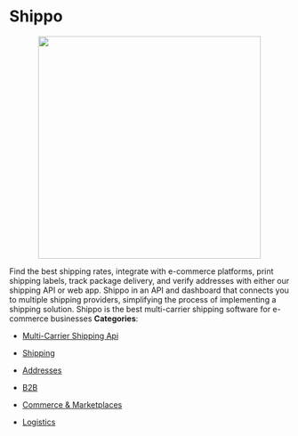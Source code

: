 # Shippo

<p align="center">
    <img width="400" src="https://raw.githubusercontent.com/awesome-apis/awesome-apis/apis/shippo/logo_256x256.png" />
</p>


Find the best shipping rates, integrate with e-commerce platforms, print shipping labels, track package delivery, and verify addresses with either our shipping API or web app. Shippo in an API and dashboard that connects you to multiple shipping providers, simplifying the process of implementing a shipping solution.  Shippo is the best multi-carrier shipping software for e-commerce businesses
**Categories**:

- [Multi-Carrier Shipping Api](https://github/awesome-apis/awesome-apis#multi-carrier-shipping-api)

- [Shipping](https://github/awesome-apis/awesome-apis#shipping)

- [Addresses](https://github/awesome-apis/awesome-apis#addresses)

- [B2B](https://github/awesome-apis/awesome-apis#b2b)

- [Commerce & Marketplaces](https://github/awesome-apis/awesome-apis#commerce-and-marketplaces)

- [Logistics](https://github/awesome-apis/awesome-apis#logistics)



